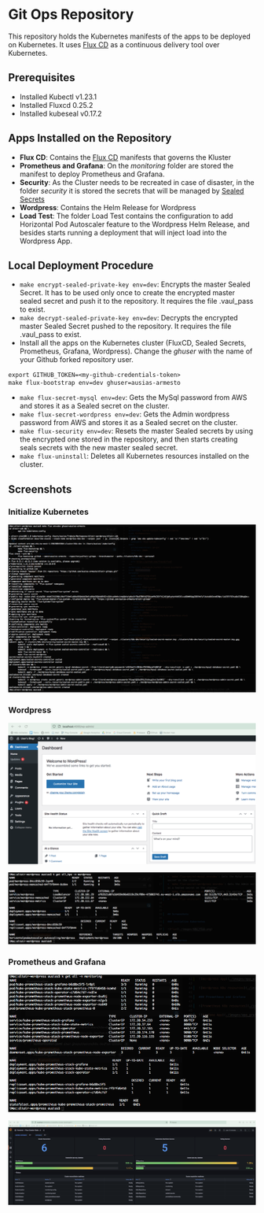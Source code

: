 # Git Ops Repository

This repository holds the Kubernetes manifests of the apps to be deployed on Kubernetes. It uses [Flux CD](https://fluxcd.io/) as a continuous delivery tool over Kubernetes.

## Prerequisites

- Installed Kubectl v1.23.1
- Installed Fluxcd 0.25.2
- Installed kubeseal v0.17.2

## Apps Installed on the Repository

- **Flux CD**: Contains the [Flux CD](https://fluxcd.io/) manifests that governs the Kluster
- **Prometheus and Grafana**: On the _monitoring_ folder are stored the manifest to deploy Prometheus and Grafana.
- **Security**: As the Cluster needs to be recreated in case of disaster, in the folder _security_ it is stored the secrets that will be managed by [Sealed Secrets](https://github.com/bitnami-labs/sealed-secrets)
- **Wordpress**: Contains the Helm Release for Wordpress
- **Load Test**: The folder Load Test contains the configuration to add Horizontal Pod Autoscaler feature to the Wordpress Helm Release, and besides starts running a deployment that will inject load into the Wordpress App.



## Local Deployment Procedure

* `make encrypt-sealed-private-key env=dev`: Encrypts the master Sealed Secret. It has to be used only once to create the encrypted master sealed secret and push it to the repository. It requires the file .vaul_pass to exist.
* `make decrypt-sealed-private-key env=dev`: Decrypts the encrypted master Sealed Secret pushed to the repository. It requires the file .vaul_pass to exist.
* Install all the apps on the Kubernetes cluster (FluxCD, Sealed Secrets, Prometheus, Grafana, Wordpress). Change the _ghuser_ with the name of your Github forked repository user.
```
export GITHUB_TOKEN=<my-github-credentials-token>
make flux-bootstrap env=dev ghuser=ausias-armesto
```
* `make flux-secret-mysql env=dev`: Gets the MySql password from AWS and stores it as a Sealed secret on the cluster.
* `make flux-secret-wordpress env=dev`: Gets the Admin wordpress password from AWS and stores it as a Sealed secret on the cluster.
* `make flux-security env=dev`: Resets the master Sealed secrets by using the encrypted one stored in the repository, and then starts creating seals secrets with the new master sealed secret. 
* `make flux-uninstall`: Deletes all Kubernetes resources installed on the cluster.



## Screenshots

### Initialize Kubernetes

![Flux](./images/k8s_flux.png)


### Wordpress

![Wordpress App](./images/app_wordpress.png)

![Wordpress K8s resources](./images/k8s_wordpress.png)

### Prometheus and Grafana

![Prometheus K8s resources](./images/k8s_prometheus.png)

![Grafana App](./images/app_grafana.png)

